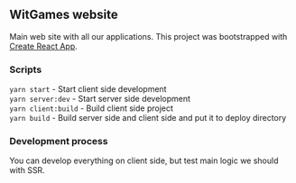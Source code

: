 ## WitGames website
Main web site with all our applications.
This project was bootstrapped with [Create React App](https://github.com/facebook/create-react-app).

### Scripts
`yarn start` - Start client side development<br />
`yarn server:dev` - Start server side development<br />
`yarn client:build` - Build client side project<br />
`yarn build` - Build server side and client side and put it to deploy directory<br />

### Development process
You can develop everything on client side, but test main logic we should  with SSR.


